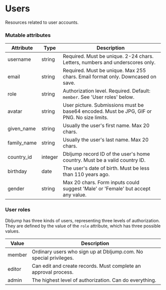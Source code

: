 # Users

Resources related to user accounts.

### Mutable attributes

Attribute | Type | Description
--------- | ---- | -----------
username | string | Required. Must be unique. 2-24 chars. Letters, numbers and underscores only.
email | string | Required. Must be unique. Max 255 chars. Email format only. Downcased on save.
role | string | Authorization level. Required. Default: `member`. See 'User roles' below.
avatar | string | User picture. Submissions must be base64 encoded. Must be JPG, GIF or PNG. No size limits.
given_name | string | Usually the user's first name. Max 20 chars.
family_name | string | Usually the user's last name. Max 20 chars.
country_id | integer | Dbljump record ID of the user's home country. Must be a valid country ID.
birthday | date | The user's date of birth. Must be less than 110 years ago.
gender | string | Max 20 chars. Form inputs could suggest 'Male' or 'Female' but accept any value.


### User roles

Dbljump has three kinds of users, representing three levels of authorization. They are defined by the value of the `role` attribute, which has three possible values.

Value | Description
----- | -----------
member | Ordinary users who sign up at Dbljump.com. No special privileges.
editor | Can edit and create records. Must complete an approval process.
admin | The highest level of authorization. Can do everything.
